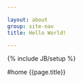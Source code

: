 ```yaml
---

layout: about
group: site-nav
title: Hello World!

---
```

{% include JB/setup %}

#home
{{page.title}}
